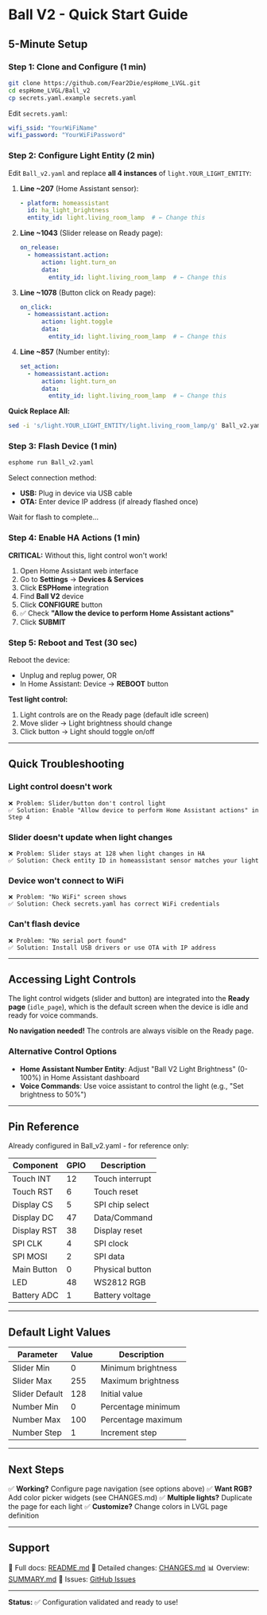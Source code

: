 # Ball V2 - Quick Start Guide

## 5-Minute Setup

### Step 1: Clone and Configure (1 min)
```bash
git clone https://github.com/Fear2Die/espHome_LVGL.git
cd espHome_LVGL/Ball_v2
cp secrets.yaml.example secrets.yaml
```

Edit `secrets.yaml`:
```yaml
wifi_ssid: "YourWiFiName"
wifi_password: "YourWiFiPassword"
```

### Step 2: Configure Light Entity (2 min)

Edit `Ball_v2.yaml` and replace **all 4 instances** of `light.YOUR_LIGHT_ENTITY`:

1. **Line ~207** (Home Assistant sensor):
   ```yaml
   - platform: homeassistant
     id: ha_light_brightness
     entity_id: light.living_room_lamp  # ← Change this
   ```

2. **Line ~1043** (Slider release on Ready page):
   ```yaml
   on_release:
     - homeassistant.action:
         action: light.turn_on
         data:
           entity_id: light.living_room_lamp  # ← Change this
   ```

3. **Line ~1078** (Button click on Ready page):
   ```yaml
   on_click:
     - homeassistant.action:
         action: light.toggle
         data:
           entity_id: light.living_room_lamp  # ← Change this
   ```

4. **Line ~857** (Number entity):
   ```yaml
   set_action:
     - homeassistant.action:
         action: light.turn_on
         data:
           entity_id: light.living_room_lamp  # ← Change this
   ```

**Quick Replace All:**
```bash
sed -i 's/light.YOUR_LIGHT_ENTITY/light.living_room_lamp/g' Ball_v2.yaml
```

### Step 3: Flash Device (1 min)
```bash
esphome run Ball_v2.yaml
```

Select connection method:
- **USB:** Plug in device via USB cable
- **OTA:** Enter device IP address (if already flashed once)

Wait for flash to complete...

### Step 4: Enable HA Actions (1 min)

**CRITICAL:** Without this, light control won't work!

1. Open Home Assistant web interface
2. Go to **Settings** → **Devices & Services**
3. Click **ESPHome** integration
4. Find **Ball V2** device
5. Click **CONFIGURE** button
6. ✅ Check **"Allow the device to perform Home Assistant actions"**
7. Click **SUBMIT**

### Step 5: Reboot and Test (30 sec)

Reboot the device:
- Unplug and replug power, OR
- In Home Assistant: Device → **REBOOT** button

**Test light control:**
1. Light controls are on the Ready page (default idle screen)
2. Move slider → Light brightness should change
3. Click button → Light should toggle on/off

---

## Quick Troubleshooting

### Light control doesn't work
```
❌ Problem: Slider/button don't control light
✅ Solution: Enable "Allow device to perform Home Assistant actions" in Step 4
```

### Slider doesn't update when light changes
```
❌ Problem: Slider stays at 128 when light changes in HA
✅ Solution: Check entity ID in homeassistant sensor matches your light
```

### Device won't connect to WiFi
```
❌ Problem: "No WiFi" screen shows
✅ Solution: Check secrets.yaml has correct WiFi credentials
```

### Can't flash device
```
❌ Problem: "No serial port found"
✅ Solution: Install USB drivers or use OTA with IP address
```

---

## Accessing Light Controls

The light control widgets (slider and button) are integrated into the **Ready page** (`idle_page`), which is the default screen when the device is idle and ready for voice commands.

**No navigation needed!** The controls are always visible on the Ready page.

### Alternative Control Options

- **Home Assistant Number Entity**: Adjust "Ball V2 Light Brightness" (0-100%) in Home Assistant dashboard
- **Voice Commands**: Use voice assistant to control the light (e.g., "Set brightness to 50%")

---

## Pin Reference

Already configured in Ball_v2.yaml - for reference only:

| Component | GPIO | Description |
|-----------|------|-------------|
| Touch INT | 12 | Touch interrupt |
| Touch RST | 6 | Touch reset |
| Display CS | 5 | SPI chip select |
| Display DC | 47 | Data/Command |
| Display RST | 38 | Display reset |
| SPI CLK | 4 | SPI clock |
| SPI MOSI | 2 | SPI data |
| Main Button | 0 | Physical button |
| LED | 48 | WS2812 RGB |
| Battery ADC | 1 | Battery voltage |

---

## Default Light Values

| Parameter | Value | Description |
|-----------|-------|-------------|
| Slider Min | 0 | Minimum brightness |
| Slider Max | 255 | Maximum brightness |
| Slider Default | 128 | Initial value |
| Number Min | 0 | Percentage minimum |
| Number Max | 100 | Percentage maximum |
| Number Step | 1 | Increment step |

---

## Next Steps

✅ **Working?** Configure page navigation (see options above)
✅ **Want RGB?** Add color picker widgets (see CHANGES.md)
✅ **Multiple lights?** Duplicate the page for each light
✅ **Customize?** Change colors in LVGL page definition

---

## Support

📖 Full docs: [README.md](README.md)
📝 Detailed changes: [CHANGES.md](CHANGES.md)
📊 Overview: [SUMMARY.md](SUMMARY.md)
🐛 Issues: [GitHub Issues](https://github.com/Fear2Die/espHome_LVGL/issues)

---

**Status:** ✅ Configuration validated and ready to use!
